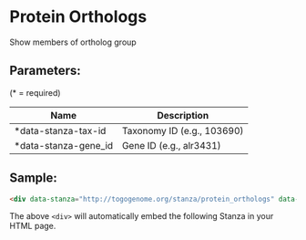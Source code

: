 Protein Orthologs
=================

Show members of ortholog group

## Parameters:

(* = required)

| Name                   | Description                 |
|------------------------|-----------------------------|
| *data-stanza-tax-id    | Taxonomy ID (e.g., 103690)  |
| *data-stanza-gene_id   | Gene ID (e.g., alr3431)     |

## Sample:

```html
<div data-stanza="http://togogenome.org/stanza/protein_orthologs" data-stanza-tax-id="103690" data-stanza-gene_id="alr3431"></div>
```

The above `<div>` will automatically embed the following Stanza in your HTML page.

<div data-stanza="/stanza/protein_orthologs" data-stanza-tax-id="103690" data-stanza-gene-id="alr3431"></div>

